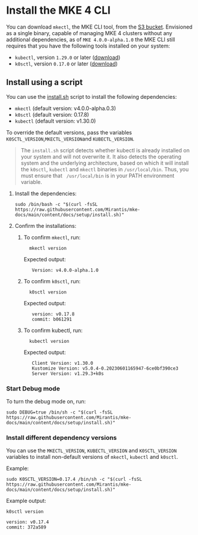 # Install the MKE 4 CLI

You can download `mkectl`, the MKE CLI tool, from the [S3
bucket](https://s3.us-east-2.amazonaws.com/packages-stage-mirantis.com/v4.0.0-alpha1.0).
Envisioned as a single binary, capable of managing MKE 4 clusters without any
additional dependencies, as of `MKE 4.0.0-alpha.1.0` the MKE CLI still requires
that you have the following tools installed on your system:

- `kubectl`, version `1.29.0` or later ([download](https://kubernetes.io/docs/tasks/tools/#kubectl))
- `k0sctl`, version `0.17.0` or later
  ([download](https://github.com/k0sproject/k0sctl/releases))

## Install using a script

You can use the [install.sh](./install.sh) script to install the following
dependencies:

- `mkectl` (default version: v4.0.0-alpha.0.3)
- `k0sctl` (default version: 0.17.8)
- `kubectl` (default version: v1.30.0)

To override the default versions, pass the variables `K0SCTL_VERSION`,`MKECTL_VERSION`and `KUBECTL_VERSION`.

>The `install.sh` script detects whether kubectl is already installed on your
>system and will not overwrite it. It also detects the operating system and the
>underlying architecture, based on which it will install the `k0sctl`, `kubectl`
 and `mkectl` binaries in `/usr/local/bin`. Thus, you must ensure that
` /usr/local/bin` is in your PATH environment variable.

1. Install the dependencies:

   ```shell
   sudo /bin/bash -c "$(curl -fsSL https://raw.githubusercontent.com/Mirantis/mke-docs/main/content/docs/setup/install.sh)"
    ```
3. Confirm the installations:

   1. To confirm `mkectl`, run:

      ```shell
        mkectl version
      ```
      Expected output:
      ```shell
         Version: v4.0.0-alpha.1.0
       ```
   2. To confirm `k0sctl`, run:
       ```shell
         k0sctl version
       ```
      Expected output:
      ```shell
         version: v0.17.8
         commit: b061291
       ```
   3. To confirm kubectl, run:
       ```shell
         kubectl version
       ```
      Expected output:
      ```shell
         Client Version: v1.30.0
         Kustomize Version: v5.0.4-0.20230601165947-6ce0bf390ce3
         Server Version: v1.29.3+k0s
       ```

### Start Debug mode
To turn the debug mode on, run:
```shell
sudo DEBUG=true /bin/sh -c "$(curl -fsSL https://raw.githubusercontent.com/Mirantis/mke-docs/main/content/docs/setup/install.sh)"
```

### Install different dependency versions

You can use the `MKECTL_VERSION`, `KUBECTL_VERSION` and `K0SCTL_VERSION`
variables to install non-default versions of `mkectl`, `kubectl` and `k0sctl`.

Example:
```shell
sudo K0SCTL_VERSION=0.17.4 /bin/sh -c "$(curl -fsSL https://raw.githubusercontent.com/Mirantis/mke-docs/main/content/docs/setup/install.sh)"
```

Example output:
```shell
k0sctl version

version: v0.17.4
commit: 372a589
```
